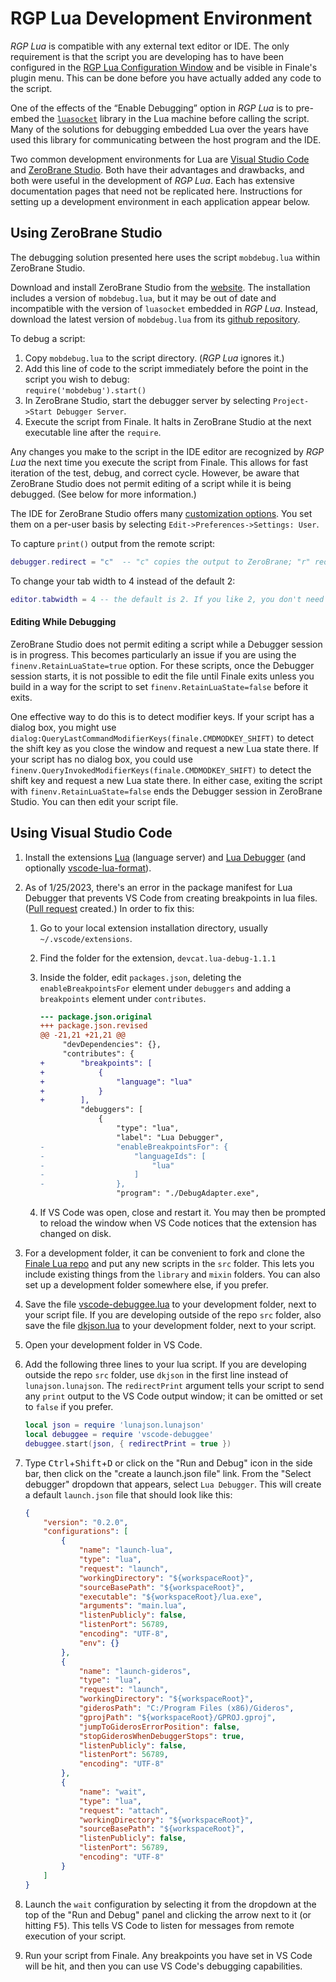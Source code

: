 RGP Lua Development Environment
===============================

_RGP Lua_ is compatible with any external text editor or IDE. The only requirement is that the script you are developing has to have been configured in the [RGP Lua Configuration Window](/docs/rgp-lua/rgp-lua-configuration) and be visible in Finale's plugin menu. This can be done before you have actually added any code to the script.

One of the effects of the “Enable Debugging” option in _RGP Lua_ is to pre-embed the [`luasocket`](https://aiq0.github.io/luasocket/index.html) library in the Lua machine before calling the script. Many of the solutions for debugging embedded Lua over the years have used this library for communicating between the host program and the IDE.

Two common development environments for Lua are [Visual Studio Code](https://code.visualstudio.com/) and [ZeroBrane Studio](https://studio.zerobrane.com/). Both have their advantages and drawbacks, and both were useful in the development of _RGP Lua_. Each has extensive documentation pages that need not be replicated here. Instructions for setting up a development environment in each application appear below.

## Using ZeroBrane Studio

The debugging solution presented here uses the script `mobdebug.lua` within ZeroBrane Studio.

Download and install ZeroBrane Studio from the [website](https://studio.zerobrane.com/). The installation includes a version of `mobdebug.lua`, but it may be out of date and incompatible with the version of `luasocket` embedded in _RGP Lua_. Instead, download the latest version of `mobdebug.lua` from its [github repository](https://github.com/pkulchenko/MobDebug).

To debug a script:

1. Copy `mobdebug.lua` to the script directory. (_RGP Lua_ ignores it.)
2. Add this line of code to the script immediately before the point in the script you wish to debug:  
    `require('mobdebug').start()`
3. In ZeroBrane Studio, start the debugger server by selecting `Project->Start Debugger Server`.
4. Execute the script from Finale. It halts in ZeroBrane Studio at the next executable line after the `require`.

Any changes you make to the script in the IDE editor are recognized by _RGP Lua_ the next time you execute the script from Finale. This allows for fast iteration of the test, debug, and correct cycle. However, be aware that ZeroBrane Studio does not permit editing of a script while it is being debugged. (See below for more information.)

The IDE for ZeroBrane Studio offers many [customization options](https://studio.zerobrane.com/doc-general-preferences). You set them on a per-user basis by selecting `Edit->Preferences->Settings: User`.

To capture `print()` output from the remote script:

```lua
debugger.redirect = "c"  -- "c" copies the output to ZeroBrane; "r" redirects it
```

To change your tab width to 4 instead of the default 2:

```lua
editor.tabwidth = 4 -- the default is 2. If you like 2, you don't need this line.
```

#### Editing While Debugging

ZeroBrane Studio does not permit editing a script while a Debugger session is in progress. This becomes particularly an issue if you are using the `finenv.RetainLuaState=true` option. For these scripts, once the Debugger session starts, it is not possible to edit the file until Finale exits unless you build in a way for the script to set `finenv.RetainLuaState=false` before it exits.

One effective way to do this is to detect modifier keys. If your script has a dialog box, you might use `dialog:QueryLastCommandModifierKeys(finale.CMDMODKEY_SHIFT)` to detect the shift key as you close the window and request a new Lua state there. If your script has no dialog box, you could use `finenv.QueryInvokedModifierKeys(finale.CMDMODKEY_SHIFT)` to detect the shift key and request a new Lua state there. In either case, exiting the script with `finenv.RetainLuaState=false` ends the Debugger session in ZeroBrane Studio. You can then edit your script file.

## Using Visual Studio Code

1. Install the extensions [Lua](https://marketplace.visualstudio.com/items?itemName=sumneko.lua) (language server) and [Lua Debugger](https://marketplace.visualstudio.com/items?itemName=devCAT.lua-debug) (and optionally [vscode-lua-format](https://marketplace.visualstudio.com/items?itemName=Koihik.vscode-lua-format)).

2. As of 1/25/2023, there's an error in the package manifest for Lua Debugger that prevents VS Code from creating breakpoints in lua files. ([Pull request](https://github.com/devcat-studio/VSCodeLuaDebug/pull/28) created.) In order to fix this:

   1. Go to your local extension installation directory, usually `~/.vscode/extensions`. 

   2. Find the folder for the extension, `devcat.lua-debug-1.1.1`

   3. Inside the folder, edit `packages.json`, deleting the `enableBreakpointsFor` element under `debuggers` and adding a `breakpoints` element under `contributes`.

      ```diff
      --- package.json.original
      +++ package.json.revised
      @@ -21,21 +21,21 @@
           "devDependencies": {},
           "contributes": {
      +        "breakpoints": [
      +            {
      +                "language": "lua"
      +            }
      +        ],
               "debuggers": [
                   {
                       "type": "lua",
                       "label": "Lua Debugger",
      -                "enableBreakpointsFor": {
      -                    "languageIds": [
      -                        "lua"
      -                    ]
      -                },
                       "program": "./DebugAdapter.exe",
      ```

   4. If VS Code was open, close and restart it. You may then be prompted to reload the window when VS Code notices that the extension has changed on disk.

3. For a development folder, it can be convenient to fork and clone the [Finale Lua repo](https://github.com/finale-lua/lua-scripts) and put any new scripts in the `src` folder. This lets you include existing things from the `library` and `mixin` folders. You can also set up a development folder somewhere else, if you prefer.

4. Save the file [vscode-debuggee.lua](https://raw.githubusercontent.com/devcat-studio/VSCodeLuaDebug/master/debuggee/vscode-debuggee.lua) to your development folder, next to your script file. If you are developing outside of the repo `src` folder, also save the file [dkjson.lua](http://dkolf.de/src/dkjson-lua.fsl/raw/dkjson.lua?name=6c6486a4a589ed9ae70654a2821e956650299228) to your development folder, next to your script.

5. Open your development folder in VS Code.

5. Add the following three lines to your lua script. If you are developing outside the repo `src` folder, use `dkjson` in the first line instead of `lunajson.lunajson`. The `redirectPrint` argument tells your script to send any `print` output to the VS Code output window; it can be omitted or set to `false` if you prefer.

    ```lua
    local json = require 'lunajson.lunajson'
    local debuggee = require 'vscode-debuggee'
    debuggee.start(json, { redirectPrint = true })
    ```
   
6. Type <kbd>Ctrl</kbd>+<kbd>Shift</kbd>+<kbd>D</kbd> or click on the "Run and Debug" icon in the side bar, then click on the "create a launch.json file" link. From the "Select debugger" dropdown that appears, select `Lua Debugger`. This will create a default `launch.json` file that should look like this:

    ```json
    {
        "version": "0.2.0",
        "configurations": [
            {
                "name": "launch-lua",
                "type": "lua",
                "request": "launch",
                "workingDirectory": "${workspaceRoot}",
                "sourceBasePath": "${workspaceRoot}",
                "executable": "${workspaceRoot}/lua.exe",
                "arguments": "main.lua",
                "listenPublicly": false,
                "listenPort": 56789,
                "encoding": "UTF-8",
                "env": {}
            },
            {
                "name": "launch-gideros",
                "type": "lua",
                "request": "launch",
                "workingDirectory": "${workspaceRoot}",
                "giderosPath": "C:/Program Files (x86)/Gideros",
                "gprojPath": "${workspaceRoot}/GPROJ.gproj",
                "jumpToGiderosErrorPosition": false,
                "stopGiderosWhenDebuggerStops": true,
                "listenPublicly": false,
                "listenPort": 56789,
                "encoding": "UTF-8"
            },
            {
                "name": "wait",
                "type": "lua",
                "request": "attach",
                "workingDirectory": "${workspaceRoot}",
                "sourceBasePath": "${workspaceRoot}",
                "listenPublicly": false,
                "listenPort": 56789,
                "encoding": "UTF-8"
            }
        ]
    }
    ```

8. Launch the `wait` configuration by selecting it from the dropdown at the top of the "Run and Debug" panel and clicking the arrow next to it (or hitting <kbd>F5</kbd>). This tells VS Code to listen for messages from remote execution of your script.

9.  Run your script from Finale. Any breakpoints you have set in VS Code will be hit, and then you can use VS Code's debugging capabilities. 
